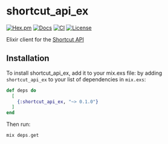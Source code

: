 # shortcut_api_ex
[![Hex.pm](https://img.shields.io/hexpm/v/shortcut_api_ex.svg)](https://hex.pm/packages/shortcut_api_ex)
[![Docs](https://img.shields.io/badge/hex-docs-blue.svg)](https://hexdocs.pm/shortcut_api_ex)
[![CI](https://github.com/mechanical-orchard/shortcut_api_ex/actions/workflows/ci.yml/badge.svg)](https://github.com/mechanical-orchard/shortcut_api_ex/actions/workflows/ci.yml)
[![License](https://img.shields.io/badge/license-MIT-blue.svg)](LICENSE)

Elixir client for the [Shortcut API](https://developer.shortcut.com/api/rest/v3)

## Installation

To install shortcut_api_ex, add it to your mix.exs file:
by adding `shortcut_api_ex` to your list of dependencies in `mix.exs`:

```elixir
def deps do
  [
    {:shortcut_api_ex, "~> 0.1.0"}
  ]
end
```

Then run:
```elixir
mix deps.get
```
